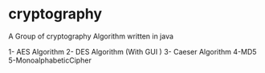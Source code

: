 # cryptography
A Group of cryptography Algorithm written in java 

1- AES Algorithm
2- DES Algorithm (With GUI )
3- Caeser Algorithm
4-MD5
5-MonoalphabeticCipher

